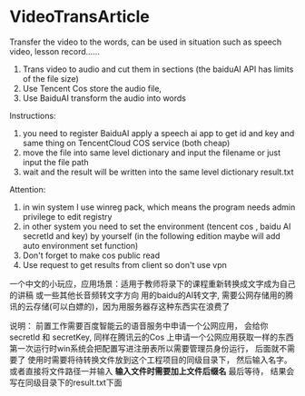 # VideoTransArticle
Transfer the video to the words, can be used in situation such as speech video, lesson record......
1. Trans video to audio and cut them in sections (the baiduAI API has limits of the file size)
2. Use Tencent Cos store the audio file,
3. Use BaiduAI transform the audio into words

Instructions:
1. you need to register BaiduAI apply a speech ai app to get id and key and same thing on TencentCloud COS service (both cheap) 
2. move the file into same level dictionary and input the filename or just input the file path
3. wait and the result will be written into the same level dictionary result.txt

Attention:
1.  in win system I use winreg pack, which means the program needs admin privilege to edit registry
2. in other system you need to set the environment (tencent cos , baidu AI secretId and key) by yourself (in the following edition maybe will add auto environment set function) 
3. Don't forget to make cos public read
4. Use request to get results from client so don't use vpn


一个中文的小玩应，应用场景：适用于教师将录下的课程重新转换成文字成为自己的讲稿 或一些其他长音频转文字方向
用的baidu的AI转文字, 需要公网存储用的腾讯的云存储(可以白嫖的)，因为用服务器存这种东西实在浪费了

说明： 前置工作需要百度智能云的语音服务中申请一个公网应用， 会给你secretId 和 secretKey, 同样在腾讯云的Cos 上申请一个公网应用获取一样的东西
第一次运行时win系统会把配置写进注册表所以需要管理员身份运行， 后面就不需要了
使用时需要将待转换文件放到这个工程项目的同级目录下， 然后输入名字。或者直接将文件路径一并输入 **输入文件时需要加上文件后缀名**
最后等待， 结果会写在同级目录下的result.txt下面

